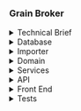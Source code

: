 ### Grain Broker

<details>
<summary>
Technical Brief
</summary>
<p>
    
 #### User story
 A client, a grain broker, manages several grain suppliers and customers, every month
 their customer base places their grain requirements and its then the job of the grain
 broker to determine the best supplier(s) to deliver against the requirements of their
 clients. Currently this is all handled in an excel spreadsheet and largely they operate on a
 first placed first fulfilled system. They would like to move to a more scalable and resilient
 platform for client management that also provides them with a level of insights /
 analytics.
 
#### Task Summary
The purpose of this exercise is to take a standard dataset commonly used as an
exemplar for optimisation problems and turn that into a &#39;product&#39; consisting of backend,
middleware, and front end.
The singular dataset provided includes all the data candidates need to:
* Ingest the CSV and determine the data models
* Design and implement a 'database/storage layer' (relational or non-relational are
both totally acceptable as long as the candidate can justify them)
* Design, implement and test an API or decoupled middleware layer
* Design and implement a front end so that a client could better interact with this
dataset, view data trends and both active and historical data. Consideration
should be made for role-based access.

#### Outcome
It is not imperative that the candidate writes code for each stage, we would rather that
they consider, document, and design each stage and be able to communicate with
clarity around the decisions that they have or would have made. However, we would like
to see a working solution for one of the stages:
* Backend, data ingestion, database design and implementation
* Middleware, a chosen middleware layer either API or equivalent communications
solution.
* Front-end, a clean user interface that uses the middleware (where appropriate)
to demonstrate a data driven dashboard.
This brief / task highlights a candidate’s ability to take quite an informal brief and a
singular of view of data, their ability to synthesise data and turn flat data into a
considered / scalable and resilient solutions architecture and look to how we would add
further value via analytics / machine learning / statistical analysis or operational
research.


</p>
</details>

<details>
<summary>
Database 
</summary>
<p>

The database will be a SQL database as I think the data provided can be split into a relational database and reduce the 
repetition of data storage.

I have decided to split the data into the following tables Import, PurchaseOrder, Customer, Supplier and Location. 

One purchase order will have a foreign key to customer, supplier and import.
Both a supplier and customer have a foreign key to location. 

When adding more API end points to get the data in different ways, it will be important to index that tables appropriatley for 
the queries that get generated e.g. if we are querying the purchase order table by customer we should add an index on the customer Id.
Adding these indexes will greatly improve read speeds.

To recreate the database, create a new SQL database [GrainBroker] and run the scripts located at Grainboker.Database/Tables
    
The diagram below shows the database structure and the relationships between the tables.
    
![Class Diagram](http://www.plantuml.com/plantuml/png/SoWkIImgAStDuGeeBKhEI2nEzIzAIIrIqDLL22ujACZ9J2t2b74kBIx9pmNA-EGd9vPavkVX4aIOuPbRa5zK0X92COtB8JKl1MWx0000)    
    
</p>
</details>

<details>
<summary>
Importer 
</summary>
<p>
    
The importer project is a worker service written in .net 6. 

When deployed we can use a CRON job to run every month when new orders are created - this service could be run when ad hoc.
I'd recommend we look at kubernetes for deploying as it can easily scale as the system grows.

The importer currently just pulls from a CSV in GrainBroker.Importer/ImportData and uses the CSVHelper library to import the data.

I assume that this functionality will grow to more than one file a month so we could also easily convert this functionality into
a front end CSV uploader. We could also add a manaul front end input per order or look at a more automated input depending on how
orders are received.

Future development on the importer would include more validation and better error handling.

</p>
</details>

<details>
<summary>
Domain
</summary>
<p>
    
The domain project uses Entity Framework to connect to the database. All queries to the database through EF use linq which was chosen as the queries aren't very complex.
If complex queries were required, stored procedures could be considered. 

A repository pattern is used so that all data access logic is isolated from the services project. 
This allows the services project can be strictly business logic and also allows us to test every project in isolation.

Assuming that the system grows and we start adding orders more frequent we could consider adding live updates on the front end, to do this SQL dependency could be considered.
SQL Dependency detects changes on a table and allows us to act upon the change, allowing us to update the front end when a new order is inserted.

 </p>
</details>

<details>
<summary>
Services
</summary>
<p>
    
The services project will contain our business logic and data transformation.

As the system grows we could consider adding a cache service that saves frequent database requests. 
The cache service would use Redis as it's a popular open source solution for caching requests. 
Using a caching service could improve the application performance and reduce database costs, depending on the user usage of the system.
We can update the cache on a timer e.g. every 15 minutes.
We could also limit the cache to only relevent data e.g. last months worth (depending on the client needs)

Following on from the SQL dependency comments in the Domain README we could update the cache from the SQL dependancy so that it's constactly up to date. 

</p>
</details>

<details>
<summary>
API 
</summary>
<p>
    
The API is a simple .net 6 API, this was chosen as it's easy to set up, easy to maintain and .net 6 has a long support lifetime. 

The API has a few example endpoints setup for various order data.
With further investigation into what the client wants for the front end needs we can easily make more endpoints to provide more functionality.

The API currently has no authentication but we could easily add RBAC using Microsoft Identity.

If you want to test the API make sure the database is created and set the API as the startup project.
Running this project will open the Swagger which will allow the testing of the API requests

</p>
</details>

<details>
<summary>
Front End 
</summary>
<p>
    
The front end will be written in Vue.
Vue is great for small to medium size projects as it's lightweight, easy to set up and easy to learn (especially for developers who have used other javascript frameworks).

We will use the vuetify component library, this library will speed up development time and add consistency to the project. 
Vuetify also easily allows us to display data tables which will be useful for showing orders.
Vue material component library was also considered as they also provide clean and easy to use components but the 
support that vuetify provides is incomparable. The support includes in depth documentation and discord server where they have developers on hand to help.

I will use vue-chartjs for all the charts on the dashboard. vue-chartjs is a wrapper for the popular Chart.js open source library.
Using this library will give us a fast and easy way to create all the charts that the client requires.

I will use Axios to consume the API. Axios is built into Vue and is easy to use. 

Vue also has a built in state manager so we add authentication we can store login details and roles easily.

Depending on the client needs, we can add signal R for live updates (This is discussed in more detail in the Services README).

</p>
</details>

<details>
<summary>
Tests 
</summary>
<p>
    
The tests are written in Xunit and Moq. The test classes are split into API, Services and Domain. I have split them down so we can test all the functionality individually,

With more time I would also add full regression tests that would go from the API to the domain without using Moq.
It would also be useful to add load testing. Tools such as NBomber would be a good solution to use for this as it can be built in .net using their nuget package and is open source.

The tests are very useful for recognising if new code affects the current code base, it would be very useful to check code coverage on pull requests with a tool such as SonarQube.

</p>
